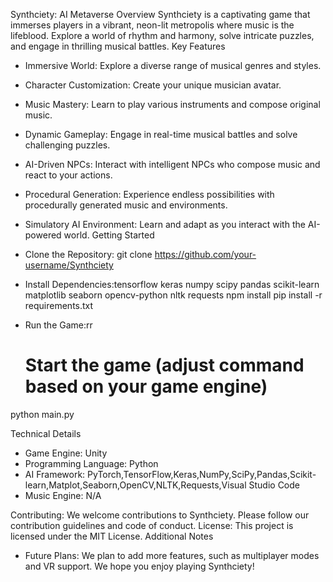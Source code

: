Synthciety: AI Metaverse
Overview
Synthciety is a captivating game that immerses players in a vibrant, neon-lit metropolis where music is the lifeblood. Explore a world of rhythm and harmony, solve intricate puzzles, and engage in thrilling musical battles.
Key Features
 * Immersive World: Explore a diverse range of musical genres and styles.
 * Character Customization: Create your unique musician avatar.
 * Music Mastery: Learn to play various instruments and compose original music.
 * Dynamic Gameplay: Engage in real-time musical battles and solve challenging puzzles.
 * AI-Driven NPCs: Interact with intelligent NPCs who compose music and react to your actions.
 * Procedural Generation: Experience endless possibilities with procedurally generated music and environments.
 * Simulatory AI Environment: Learn and adapt as you interact with the AI-powered world.
Getting Started
 * Clone the Repository:
   git clone https://github.com/your-username/Synthciety

 * Install Dependencies:tensorflow keras numpy scipy pandas scikit-learn matplotlib seaborn opencv-python nltk requests
npm install
pip install -r requirements.txt

 * Run the Game:rr
   # Start the game (adjust command based on your game engine)
python main.py

Technical Details
 * Game Engine: Unity
 * Programming Language: Python
 * AI Framework: PyTorch,TensorFlow,Keras,NumPy,SciPy,Pandas,Scikit-learn,Matplot,Seaborn,OpenCV,NLTK,Requests,Visual Studio Code
 * Music Engine: N/A

Contributing:
We welcome contributions to Synthciety. Please follow our contribution guidelines and code of conduct.
License:
This project is licensed under the MIT License. 
Additional Notes
 * Future Plans: We plan to add more features, such as multiplayer modes and VR support.
We hope you enjoy playing Synthciety!
